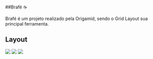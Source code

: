 ##Brafé ☕️

<p>Brafé é um projeto realizado pela Origamid, sendo o Grid Layout sua principal ferramenta. </p>

<p align="center">

## Layout
<img src="https://user-images.githubusercontent.com/61566949/91667584-b0d83f00-eaba-11ea-8529-9da164337475.png" max-width="700">

<img src="https://user-images.githubusercontent.com/61566949/91668241-1bd84480-eac0-11ea-8bf7-c008fb6da4d8.png" max-width="700">

<img src="https://user-images.githubusercontent.com/61566949/91668247-301c4180-eac0-11ea-885a-086ccae47e41.png" max-width="700">
</p>